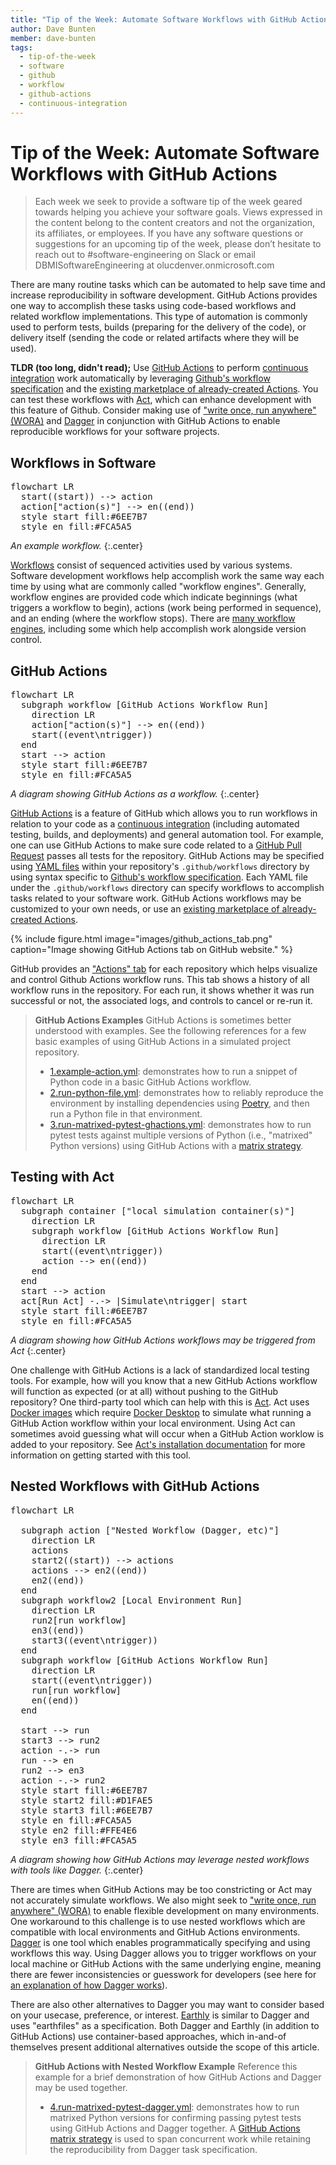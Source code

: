 ```yaml
---
title: "Tip of the Week: Automate Software Workflows with GitHub Actions"
author: Dave Bunten
member: dave-bunten
tags:
  - tip-of-the-week
  - software
  - github
  - workflow
  - github-actions
  - continuous-integration
---
```


# Tip of the Week: Automate Software Workflows with GitHub Actions

> Each week we seek to provide a software tip of the week geared towards helping you achieve your software goals. Views expressed in the content belong to the content creators and not the organization, its affiliates, or employees. If you have any software questions or suggestions for an upcoming tip of the week, please don’t hesitate to reach out to #software-engineering on Slack or email DBMISoftwareEngineering at olucdenver.onmicrosoft.com

There are many routine tasks which can be automated to help save time and increase reproducibility in software development. GitHub Actions provides one way to accomplish these tasks using code-based workflows and related workflow implementations. This type of automation is commonly used to perform tests, builds (preparing for the delivery of the code), or delivery itself (sending the code or related artifacts where they will be used).

__TLDR (too long, didn't read);__
Use [GitHub Actions](https://docs.github.com/en/actions) to perform [continuous integration](https://en.wikipedia.org/wiki/Continuous_integration) work automatically by leveraging [Github's workflow specification](https://docs.github.com/en/actions/using-workflows/workflow-syntax-for-github-actions) and the [existing marketplace of already-created Actions](https://github.com/marketplace?type=actions). You can test these workflows with [Act](https://github.com/nektos/act), which can enhance development with this feature of Github. Consider making use of ["write once, run anywhere" (WORA)](https://en.wikipedia.org/wiki/Write_once,_run_anywhere) and [Dagger](https://docs.dagger.io/) in conjunction with GitHub Actions to enable reproducible workflows for your software projects.

## Workflows in Software

<pre class="mermaid">
flowchart LR
  start((start)) --> action
  action["action(s)"] --> en((end))
  style start fill:#6EE7B7
  style en fill:#FCA5A5
</pre>
<script type="module">
  import mermaid from 'https://unpkg.com/mermaid@9/dist/mermaid.esm.min.mjs';
  mermaid.initialize({ startOnLoad: true });
</script>

_An example workflow._
{:.center}

[Workflows](https://en.wikipedia.org/wiki/Workflow) consist of sequenced activities used by various systems. Software development  workflows help accomplish work the same way each time by using what are commonly called "workflow engines". Generally, workflow engines are provided code which indicate beginnings (what triggers a workflow to begin), actions (work being performed in sequence), and an ending (where the workflow stops). There are [many workflow engines](https://s.apache.org/existing-workflow-systems), including some which help accomplish work alongside version control.

## GitHub Actions

<pre class="mermaid">
flowchart LR
  subgraph workflow [GitHub Actions Workflow Run]
    direction LR
    action["action(s)"] --> en((end))
    start((event\ntrigger))
  end
  start --> action
  style start fill:#6EE7B7
  style en fill:#FCA5A5
</pre>

_A diagram showing GitHub Actions as a workflow._
{:.center}

[GitHub Actions](https://docs.github.com/en/actions) is a feature of GitHub which allows you to run workflows in relation to your code as a [continuous integration](https://en.wikipedia.org/wiki/Continuous_integration) (including automated testing, builds, and deployments) and general automation tool. For example, one can use GitHub Actions to make sure code related to a [GitHub Pull Request](https://docs.github.com/en/pull-requests/collaborating-with-pull-requests/proposing-changes-to-your-work-with-pull-requests/about-pull-requests) passes all tests for the repository. GitHub Actions may be specified using [YAML files](https://en.wikipedia.org/wiki/YAML) within your repository's `.github/workflows` directory by using syntax specific to [Github's workflow specification](https://docs.github.com/en/actions/using-workflows/workflow-syntax-for-github-actions). Each YAML file under the `.github/workflows` directory can specify workflows to accomplish tasks related to your software work. GitHub Actions workflows may be customized to your own needs, or use an [existing marketplace of already-created Actions](https://github.com/marketplace?type=actions).

{% include figure.html image="images/github_actions_tab.png" caption="Image showing GitHub Actions tab on GitHub website." %}

GitHub provides an ["Actions" tab](https://docs.github.com/en/actions/learn-github-actions/understanding-github-actions#viewing-the-activity-for-a-workflow-run) for each repository which helps visualize and control Github Actions workflow runs. This tab shows a history of all workflow runs in the repository. For each run, it shows whether it was run successful or not, the associated logs, and controls to cancel or re-run it.

> __GitHub Actions Examples__
> GitHub Actions is sometimes better understood with examples. See the following references for a few basic examples of using GitHub Actions in a simulated project repository.
>
> - [1.example-action.yml](https://github.com/CU-DBMI/demo-github-actions/blob/main/.github/workflows/1.example-action.yml): demonstrates how to run a snippet of Python code in a basic GitHub Actions workflow.
> - [2.run-python-file.yml](https://github.com/CU-DBMI/demo-github-actions/blob/main/.github/workflows/2.run-python-file.yml): demonstrates how to reliably reproduce the environment by installing dependencies using [Poetry](https://python-poetry.org/docs/), and then run a Python file in that environment.
> - [3.run-matrixed-pytest-ghactions.yml](https://github.com/CU-DBMI/demo-github-actions/blob/main/.github/workflows/3.run-matrixed-pytest-ghactions.yml): demonstrates how to run pytest tests against multiple versions of Python (i.e., "matrixed" Python versions) using GitHub Actions with a [matrix strategy](https://docs.github.com/en/actions/using-jobs/using-a-matrix-for-your-jobs).

## Testing with Act

<pre class="mermaid">
flowchart LR
  subgraph container ["local simulation container(s)"]
    direction LR
    subgraph workflow [GitHub Actions Workflow Run]
      direction LR
      start((event\ntrigger))
      action --> en((end))
    end
  end
  start --> action
  act[Run Act] -.-> |Simulate\ntrigger| start
  style start fill:#6EE7B7
  style en fill:#FCA5A5
</pre>

_A diagram showing how GitHub Actions workflows may be triggered from Act_
{:.center}

One challenge with GitHub Actions is a lack of standardized local testing tools. For example, how will you know that a new GitHub Actions workflow will function as expected (or at all) without pushing to the GitHub repository? One third-party tool which can help with this is [Act](https://github.com/nektos/act). Act uses [Docker images](https://github.com/nektos/act#runners) which require [Docker Desktop](https://docs.docker.com/desktop/) to simulate what running a GitHub Action workflow within your local environment. Using Act can sometimes avoid guessing what will occur when a GitHub Action worklow is added to your repository. See [Act's installation documentation](https://github.com/nektos/act#installation) for more information on getting started with this tool.

## Nested Workflows with GitHub Actions

<pre class="mermaid">
flowchart LR

  subgraph action ["Nested Workflow (Dagger, etc)"]
    direction LR
    actions
    start2((start)) --> actions
    actions --> en2((end))
    en2((end))
  end
  subgraph workflow2 [Local Environment Run]
    direction LR
    run2[run workflow]
    en3((end))
    start3((event\ntrigger))
  end
  subgraph workflow [GitHub Actions Workflow Run]
    direction LR
    start((event\ntrigger))
    run[run workflow]
    en((end))
  end
  
  start --> run
  start3 --> run2
  action -.-> run
  run --> en
  run2 --> en3
  action -.-> run2
  style start fill:#6EE7B7
  style start2 fill:#D1FAE5
  style start3 fill:#6EE7B7
  style en fill:#FCA5A5
  style en2 fill:#FFE4E6
  style en3 fill:#FCA5A5
</pre>

_A diagram showing how GitHub Actions may leverage nested workflows with tools like Dagger._
{:.center}

There are times when GitHub Actions may be too constricting or Act may not accurately simulate workflows. We also might seek to ["write once, run anywhere" (WORA)](https://en.wikipedia.org/wiki/Write_once,_run_anywhere) to enable flexible development on many environments. One workaround to this challenge is to use nested workflows which are compatible with local environments and GitHub Actions environments. [Dagger](https://docs.dagger.io/) is one tool which enables programmatically specifying and using workflows this way. Using Dagger allows you to trigger workflows on your local machine or GitHub Actions with the same underlying engine, meaning there are fewer inconsistencies or guesswork for developers (see here for [an explanation of how Dagger works](https://docs.dagger.io/cli#how-does-it-work)).

There are also other alternatives to Dagger you may want to consider based on your usecase, preference, or interest. [Earthly](https://github.com/earthly/earthly) is similar to Dagger and uses "earthfiles" as a specification. Both Dagger and Earthly (in addition to GitHub Actions) use container-based approaches, which in-and-of themselves present additional alternatives outside the scope of this article.

> __GitHub Actions with Nested Workflow Example__
> Reference this example for a brief demonstration of how GitHub Actions and Dagger may be used together.
>
> - [4.run-matrixed-pytest-dagger.yml](https://github.com/CU-DBMI/demo-github-actions/blob/main/.github/workflows/4.run-matrixed-pytest-dagger.yml): demonstrates how to run matrixed Python versions for confirming passing pytest tests using GitHub Actions and Dagger together. A [GitHub Actions matrix strategy](https://docs.github.com/en/actions/using-jobs/using-a-matrix-for-your-jobs) is used to span concurrent work while retaining the reproducibility from Dagger task specification.

